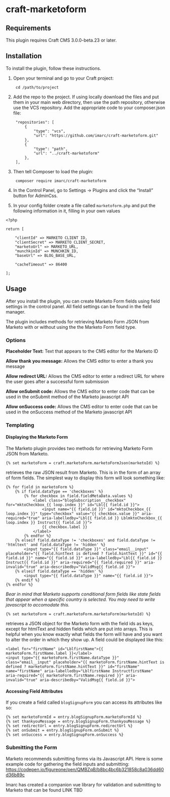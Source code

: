 # craft-marketoform

## Requirements

This plugin requires Craft CMS 3.0.0-beta.23 or later.

## Installation

To install the plugin, follow these instructions.

1. Open your terminal and go to your Craft project:

        cd /path/to/project

2. Add the repo to the project. If using locally download the files and put them in your main web directory, then use the path repository, otherwise use the VCS repository. Add the appropriate code to your composer.json file:

        "repositories": [
            {
                "type": "vcs",
                "url": "https://github.com/imarc/craft-marketoform.git"
            },
            {
                "type": "path",
                "url": "../craft-marketoform"
            },
        ],


3. Then tell Composer to load the plugin:

        composer require imarc/craft-marketoform

4. In the Control Panel, go to Settings → Plugins and click the “Install” button for AdminCss.

5. In your config folder create a file called `marketoform.php` and put the following information in it, filling in your own values

```
<?php

return [

    "clientId" => MARKETO CLIENT ID,
    "clientSecret" => MARKETO_CLIENT_SECRET,
    "marketoUrl" => MARKETO_URL,
    "munchkinId" => MUNCHKIN_ID,
    "baseUrl" => BLOG_BASE_URL,

    "cacheTimeout" => 86400

];
```

## Usage

After you install the plugin, you can create Marketo Form fields using field settings in the control panel. All field settings can be found in the field manager. 

The plugin includes methods for retrieving Marketo Form JSON from Marketo with or without using the the Marketo Form field type. 
### Options

**Placeholder Text:** Text that appears to the CMS editor for the Marketo ID

**Allow thank you message:** Allows the CMS editor to enter a thank you message

**Allow redirect URL:** Allows the CMS editor to enter a redirect URL for where the user goes after a successful form submission

**Allow onSubmit code:** Allows the CMS editor to enter code that can be used in the onSubmit method of the Marketo javascript API

**Allow onSuccess code:** Allows the CMS editor to enter code that can be used in the onSuccess method of the Marketo javascript API

### Templating

#### Displaying the Marketo Form

The Marketo plugin provides two methods for retrieving Marketo Form JSON from Marketo.

    {% set marketoForm = craft.marketoForm.marketoFormJson(marketoId) %}

retrieves the raw JSON result from Marketo. This is in the form of an array of form fields. The simplest way to display this form will look something like:

    {% for field in marketoForm %}
        {% if field.dataType == 'checkboxes' %}
            {% for checkbox in field.fieldMetaData.values %}
                <label class="blogSubscription__checkbox" for="mktoCheckbox_{{ loop.index }}" id="Lbl{{ field.id }}">
                    <input name="{{ field.id }}" id="mktoCheckbox_{{ loop.index }}" type="checkbox" value="{{ checkbox.value }}" aria-required="true" aria-labelledby="Lbl{{ field.id }} LblmktoCheckbox_{{ loop.index }} Instruct{{ field.id }}">
                    {{ checkbox.label }}
                </label>
            {% endfor %}
        {% elseif field.dataType != 'checkboxes' and field.dataType != 'htmltext' and field.dataType != 'hidden' %}
            <input type="{{ field.dataType }}" class="email__input" placeholder="{{ field.hintText is defined ? field.hintText }}" id="{{ field.id }}" name="{{ field.id }}" aria-labelledby="Lbl{{ field.id }} Instruct{{ field.id }}" aria-required="{{ field.required }}" aria-invalid="true" aria-describedby="ValidMsg{{ field.id }}">
        {% elseif field.dataType == 'hidden' %}
            <input type="{{ field.dataType }}" name="{{ field.id }}">
        {% endif %}
    {% endfor %}

*Bear in mind that Marketo supports conditional form fields like state fields that appear when a specific country is selected. You may need to write javascript to accomodate this.*

    {% set marketoForm = craft.marketoForm.marketoForm(marketoId) %}

retrieves a JSON object for the Marketo form with the field ids as keys, except for htmlText and hidden fields which are put into arrays. This is helpful when you know exactly what fields the form will have and you want to alter the order in which they show up. A field could be displayed like this:

    <label for="firstName" id="LblfirstName">{{ marketoForm.firstName.label }}</label>
    <input type="{{ marketoForm.firstName.dataType }}" class="email__input" placeholder="{{ marketoForm.firstName.hintText is defined ? marketoForm.firstName.hintText }}" id="firstName" name="firstName" aria-labelledby="LblfirstName InstructfirstName" aria-required="{{ marketoForm.firstName.required }}" aria-invalid="true" aria-describedby="ValidMsg{{ field.id }}">


#### Accessing Field Attributes

If you create a field called `blogSignupForm` you can access its attributes like so:

    {% set marketoFormId = entry.blogSignupForm.marketoFormId %}
    {% set thankyouMessage = entry.blogSignupForm.thankyouMessage %}
    {% set redirectUrl = entry.blogSignupForm.redirectUrl %}
    {% set onSubmit = entry.blogSignupForm.onSubmit %}
    {% set onSuccess = entry.blogSignupForm.onSuccess %}

### Submitting the Form

Marketo recommends submitting forms via its Javascript API. Here is some example code for gathering the field inputs and submitting: https://codepen.io/figureone/pen/QMBZqB/b8bc4bc6b321858c8a036dd60d36b89c

Imarc has created a companion vue library for validation and submitting to Marketo that can be found LINK TBD